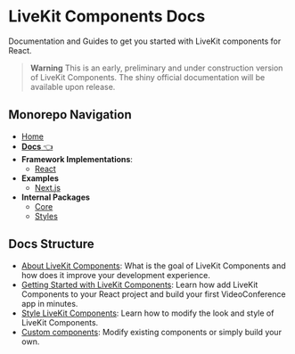 # LiveKit Components **Docs**

Documentation and Guides to get you started with LiveKit components for React.

> **Warning** This is an early, preliminary and under construction version of LiveKit Components. The shiny official documentation will be available upon release.

<!--NAV_START-->

## Monorepo Navigation

- [Home](/README.md)
- [**Docs** 👈](/docs/alpha-docs/README.md)
- **Framework Implementations**:
  - [React](/packages/react/README.md)
- **Examples**
  - [Next.js](/examples/nextjs/README.md)
- **Internal Packages**
  - [Core](/packages/core/README.md)
  - [Styles](/packages/styles/README.md)

<!--NAV_END-->

## Docs Structure

- [About LiveKit Components](guides/about-livekit-components.md): What is the goal of LiveKit Components and how does it improve your development experience.
- [Getting Started with LiveKit Components](guides/getting-started.md): Learn how add LiveKit Components to your React project and build your first VideoConference app in minutes.
- [Style LiveKit Components](guides/style-livekit-components.md): Learn how to modify the look and style of LiveKit Components.
- [Custom components](guides/custom-components.md): Modify existing components or simply build your own.
  <!-- - [All LiveKit Components](components/livekit-components-list.md): List of our LiveKit Components with detail pages for every component. -->
  <!-- - [LiveKit Component Hooks](hooks/livekit-hooks-list.md) -->
